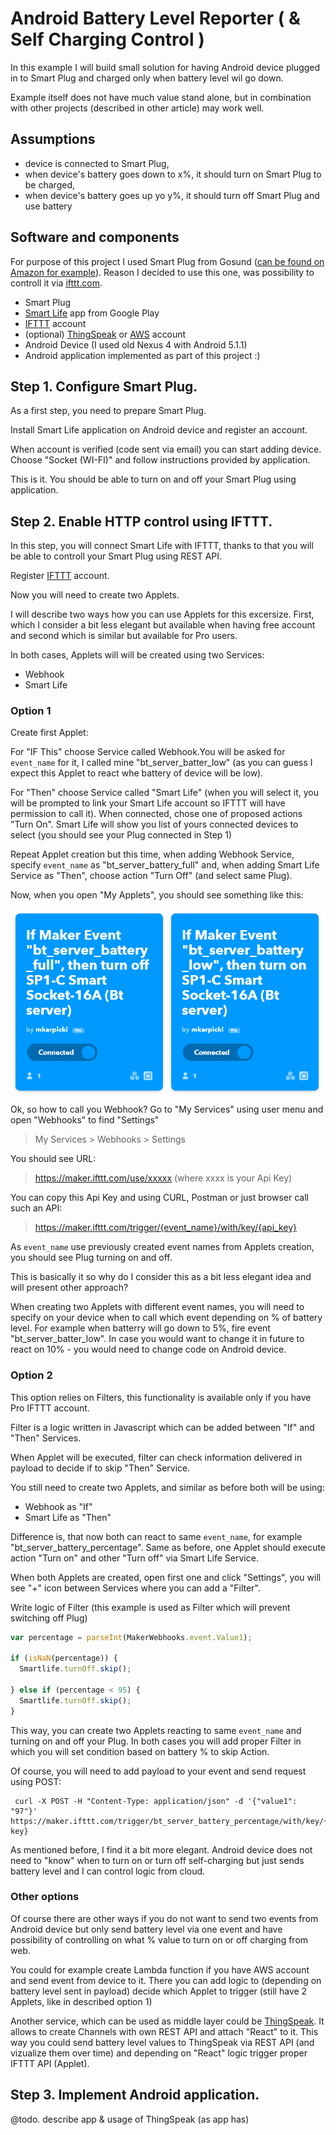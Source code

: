 # Android Battery Level Reporter ( & Self Charging Control )

In this example I will build small solution for having Android device plugged in to Smart Plug and charged only when battery level wil go down.

Example itself does not have much value stand alone, but in combination with other projects (described in other article) may work well.

## Assumptions 
* device is connected to Smart Plug,
* when device's battery goes down to x%, it should turn on Smart Plug to be charged,
* when device's battery goes up yo y%, it should turn off Smart Plug and use battery

## Software and components

For purpose of this project I used Smart Plug from Gosund ([can be found on Amazon for example](https://www.amazon.de/dp/B085ZMF31V/ref=sr_1_3_sspa?__mk_pl_PL=%C3%85M%C3%85%C5%BD%C3%95%C3%91&dchild=1&keywords=gosund+smart+plug&qid=1620582611&sr=8-3-spons&psc=1&spLa=ZW5jcnlwdGVkUXVhbGlmaWVyPUEySEFWWUQ4VkhNMlFGJmVuY3J5cHRlZElkPUEwNTM4MDg3MVBKWkVJNVJYSFRVQyZlbmNyeXB0ZWRBZElkPUEwMTQ0NjY1MzdLRTJXS0FUQzUzNSZ3aWRnZXROYW1lPXNwX2F0ZiZhY3Rpb249Y2xpY2tSZWRpcmVjdCZkb05vdExvZ0NsaWNrPXRydWU=)). Reason I decided to use this one, was possibility to controll it via [ifttt.com](https://ifttt.com).

* Smart Plug
* [Smart Life](https://play.google.com/store/apps/details?id=com.tuya.smartlife&hl=en&gl=US) app from Google Play
* [IFTTT](https://ifttt.com) account
* (optional) [ThingSpeak](https://thingspeak.com) or [AWS](https://aws.amazon.com/) account
* Android Device (I used old Nexus 4 with Android 5.1.1)
* Android application implemented as part of this project :)

## Step 1. Configure Smart Plug.

As a first step, you need to prepare Smart Plug. 

Install Smart Life application on Android device and register an account.

When account is verified (code sent via email) you can start adding device. Choose "Socket (WI-FI)" and follow instructions provided by application.

This is it. You should be able to turn on and off your Smart Plug using application.

## Step 2. Enable HTTP control using IFTTT.

In this step, you will connect Smart Life with IFTTT, thanks to that you will be able to controll your Smart Plug using REST API.

Register [IFTTT](https://ifttt.com) account. 

Now you will need to create two Applets.

I will describe two ways how you can use Applets for this excersize. First, which I consider a bit less elegant but available when having free account and second which is similar but available for Pro users.

In both cases, Applets will will be created using two Services:
- Webhook
- Smart Life

### Option 1

Create first Applet:

For "IF This" choose Service called Webhook.You will be asked for `event_name` for it, I called mine "bt_server_batter_low" (as you can guess I expect this Applet to react whe battery of device will be low).

For "Then" choose Service called "Smart Life" (when you will select it, you will be prompted to link your Smart Life account so IFTTT will have permission to call it). When connected, chose one of proposed actions "Turn On". Smart Life will show you list of yours connected devices to select (you should see your Plug connected in Step 1)

Repeat Applet creation but this time, when adding Webhook Service, specify `event_name` as "bt_server_battery_full" and, when adding Smart Life Service as "Then", choose action "Turn Off" (and select same Plug).

Now, when you open "My Applets", you should see something like this:

![My Applets](screenshots/ifttt-applets-option-1.png)

Ok, so how to call you Webhook? Go to "My Services" using user menu and open "Webhooks" to find "Settings"

> My Services > Webhooks > Settings

You should see URL:
> https://maker.ifttt.com/use/xxxxx (where xxxx is your Api Key)

You can copy this Api Key and using CURL, Postman or just browser call such an API:
> https://maker.ifttt.com/trigger/{event_name}/with/key/{api_key}

As `event_name` use previously created event names from Applets creation, you should see Plug turning on and off.

This is basically it so why do I consider this as a bit less elegant idea and will present other approach?

When creating two Applets with different event names, you will need to specify on your device when to call which event depending on % of battery level. For example when batterry will go down to 5%, fire event "bt_server_batter_low". In case you would want to change it in future to react on 10% - you would need to change code on Android device. 

### Option 2

This option relies on Filters, this functionality is available only if you have Pro IFTTT account.

Filter is a logic written in Javascript which can be added between "If" and "Then" Services.

When Applet will be executed, filter can check information delivered in payload to decide if to skip "Then" Service.

You still need to create two Applets, and similar as before both will be using: 
* Webhook as "If"
* Smart Life as "Then"

Difference is, that now both can react to same `event_name`, for example "bt_server_battery_percentage". Same as before, one Applet should execute action "Turn on" and other "Turn off" via Smart Life Service.

When both Applets are created, open first one and click "Settings", you will see "+" icon between Services where you can add a "Filter".

Write logic of Filter (this example is used as Filter which will prevent switching off Plug)

```javascript
var percentage = parseInt(MakerWebhooks.event.Value1);

if (isNaN(percentage)) {
  Smartlife.turnOff.skip();

} else if (percentage < 95) {
  Smartlife.turnOff.skip();
}
```

This way, you can create two Applets reacting to same `event_name` and turning on and off your Plug. In both cases you will add proper Filter in which you will set condition based on battery % to skip Action.

Of course, you will need to add payload to your event and send request using POST:

```curl
 curl -X POST -H "Content-Type: application/json" -d '{"value1": "97"}' https://maker.ifttt.com/trigger/bt_server_battery_percentage/with/key/{api-key}
 ```

 As mentioned before, I find it a bit more elegant. Android device does not need to "know" when to turn on or turn off self-charging but just sends battery level and I can control logic from cloud.

 ### Other options

 Of course there are other ways if you do not want to send two events from Android device but only send battery level via one event and have possibility of controlling on what % value to turn on or off charging from web.

 You could for example create Lambda function if you have AWS account and send event from device to it. There you can add logic to (depending on battery level sent in payload) decide which Applet to trigger (still have 2 Applets, like in described option 1)

 Another service, which can be used as middle layer could be [ThingSpeak](https://thingspeak.com). It allows to create Channels with own REST API and attach "React" to it. This way you could send battery level values to ThingSpeak via REST API (and vizualize them over time) and depending on "React" logic trigger proper IFTTT API (Applet).

 ## Step 3. Implement Android application.

 @todo. describe app & usage of ThingSpeak (as app has)